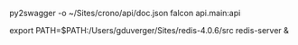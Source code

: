 py2swagger -o ~/Sites/crono/api/doc.json falcon api.main:api

export PATH=$PATH:/Users/gduverger/Sites/redis-4.0.6/src
redis-server &
